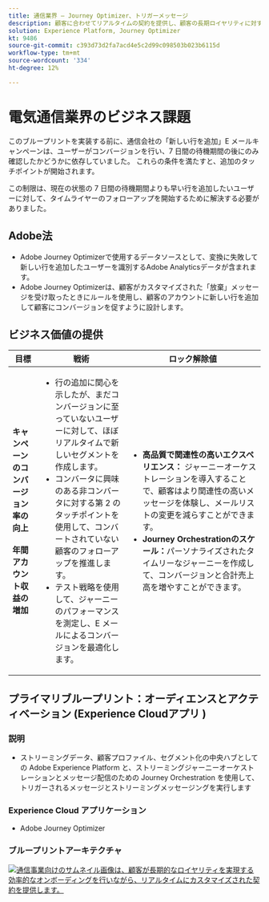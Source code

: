 ```yaml
---
title: 通信業界 — Journey Optimizer、トリガーメッセージ
description: 顧客に合わせてリアルタイムの契約を提供し、顧客の長期ロイヤリティに対する効率的なオンボーディングを提供します。
solution: Experience Platform, Journey Optimizer
kt: 9486
source-git-commit: c393d73d2fa7acd4e5c2d99c098503b023b6115d
workflow-type: tm+mt
source-wordcount: '334'
ht-degree: 12%

---
```



# 電気通信業界のビジネス課題

このブループリントを実装する前に、通信会社の「新しい行を追加」E メールキャンペーンは、ユーザーがコンバージョンを行い、7 日間の待機期間の後にのみ確認したかどうかに依存していました。 これらの条件を満たすと、追加のタッチポイントが開始されます。

この制限は、現在の状態の 7 日間の待機期間よりも早い行を追加したいユーザーに対して、タイムライヤーのフォローアップを開始するために解決する必要がありました。

## Adobe法

* Adobe Journey Optimizerで使用するデータソースとして、変換に失敗して新しい行を追加したユーザーを識別するAdobe Analyticsデータが含まれます。
* Adobe Journey Optimizerは、顧客がカスタマイズされた「放棄」メッセージを受け取ったときにルールを使用し、顧客のアカウントに新しい行を追加して顧客にコンバージョンを促すように設計します。


## ビジネス価値の提供

| 目標 | 戦術 | ロック解除値 |
|---|---|---|
| **キャンペーンのコンバージョン率の向上&#x200B;**<br></br>**年間アカウント収益の増加**</ul> | <ul><li>行の追加に関心を示したが、まだコンバージョンに至っていないユーザーに対して、ほぼリアルタイムで新しいセグメントを作成します。</li><li>コンバータに興味のある非コンバータに対する第 2 のタッチポイントを使用して、コンバートされていない顧客のフォローアップを推進します。 </li><li>テスト戦略を使用して、ジャーニーのパフォーマンスを測定し、E メールによるコンバージョンを最適化します。</li></ul> | <ul><li><strong>高品質で関連性の高いエクスペリエンス：</strong> ジャーニーオーケストレーションを導入することで、顧客はより関連性の高いメッセージを体験し、メールリストの変更を減らすことができます。</li><li><strong>Journey Orchestrationのスケール：</strong>パーソナライズされたタイムリーなジャーニーを作成して、コンバージョンと合計売上高を増やすことができます。</li></ul> |

## プライマリブループリント：オーディエンスとアクティベーション (Experience Cloudアプリ )

### 説明

<ul><li>ストリーミングデータ、顧客プロファイル、セグメント化の中央ハブとしての Adobe Experience Platform と、ストリーミングジャーニーオーケストレーションとメッセージ配信のための Journey Orchestration を使用して、トリガーされるメッセージとストリーミングメッセージングを実行します</li></ul>

### Experience Cloud アプリケーション

<ul><li>Adobe Journey Optimizer</li></ul>

### ブループリントアーキテクチャ

<a href="https://experienceleague.adobe.com/docs/blueprints-learn/architecture/customer-journeys/journey-optimizer.html?lang=ja"><img alt="通信事業向けのサムネイル画像は、顧客が長期的なロイヤリティを実現する効率的なオンボーディングを行いながら、リアルタイムにカスタマイズされた契約を提供します。" src="https://experienceleague.adobe.com/docs/blueprints-learn/assets/journey-optimizer.png?lang=en"/></a>





